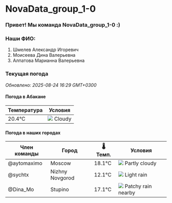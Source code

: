 # NovaData_group_1-0
### Привет! Мы команда NovaData_group_1-0 :)

### Наши ФИО:
1. Шмелев Александр Игоревич
2. Моисеева Дина Валерьевна
3. Алпатова Марианна Валерьевна

### Текущая погода
<!-- WEATHER:START -->
_Обновлено: 2025-08-24 16:29 GMT+0300_

#### Погода в Абакане

| Температура | Условия |
|-------------|----------|
| 20.4°C     | ![](https://cdn.weatherapi.com/weather/64x64/night/119.png) Cloudy |

#### Погода в наших городах

| Член команды  | Город               | 🌡️ Темп.  | Условия          |
|---------------|---------------------|-----------|--------------------|
| @aytomaximo    | Moscow              |   18.1°C | ![](https://cdn.weatherapi.com/weather/64x64/day/116.png) Partly cloudy |
| @sychtx        | Nizhny Novgorod     |   12.1°C | ![](https://cdn.weatherapi.com/weather/64x64/day/296.png) Light rain   |
| @Dina_Mo       | Stupino             |   17.1°C | ![](https://cdn.weatherapi.com/weather/64x64/day/176.png) Patchy rain nearby |

<!-- WEATHER:END -->
